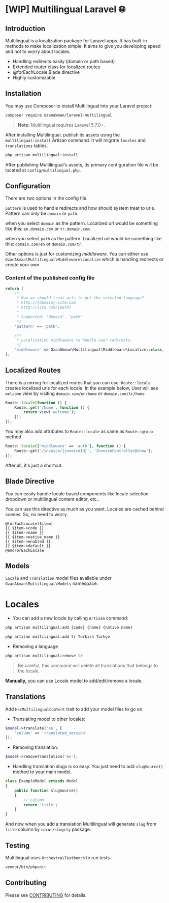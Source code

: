 # [WIP] Multilingual Laravel :globe_with_meridians:</h1>


## Introduction
Multilingual is a localization package for Laravel apps. It has built-in methods to make localization simple. It aims to give you developing speed and not to worry about locales.

- Handling redirects easily (domain or path based)
- Extended router class for localized routes
- @forEachLocale Blade directive
- Highly customizable


## Installation
You may use Composer to install Multilingual into your Laravel project:
```sh 
composer require ozanakman/laravel-multilingual
```
> **Note:** Multilingual requires Laravel 5.7.0+.

After installing Multilingual, publish its assets using the `multilingual:install` Artisan command. It will migrate `locales` and `translations` tables.

```sh
php artisan multilingual:install
```

After publishing Multilingual's assets, its primary configuration file will be located at `config/multilingual.php`.

## Configuration

There are two options in the config file. 

`pattern` is used to handle redirects and how should system treat to urls. Pattern can *only* be `domain` or `path`.

when you select `domain` as the pattern. Localized url would be something like this: 
`en.domain.com` or `tr.domain.com`.

when you select `path` as the pattern. Localized url would be something like this: 
`domain.com/en` or `domain.com/tr`.

Other options is just for customizing *middleware*. You can either use `OzanAkman\Multilingual\Middleware\Localize` which is handling redirects or create your own.

### Content of the published config file
```php
return [
    /*
     * How we should treat urls to get the selected language?
     * http://{domain}.site.com
     * http://site.com/{path}
     *
     * Supported: "domain", "path"
     */
    'pattern' => 'path',

    /**
     * Localization middleware to handle user redirects.
     */
    'middleware' => OzanAkman\Multilingual\Middleware\Localize::class,
];
```
 
 ## Localized Routes
 
 There is a mixing for localized routes that you can use. `Route::locale` creates localized urls for each locale. In the example below, User will see `welcome` view by visiting `domain.com/en/home` or `domain.com/tr/home`
 
 ```php 
 Route::locale(function () {
     Route::get('/home', function () {
         return view('welcome');
     });
 });
 ```
 
 You may also add attributes to `Route::locale` as same as `Route::group` method 
 
  ```php  
  Route::locale(['middleware' => 'auth'], function () {
      Route::get('/invoice/{invoiceId}', 'InvoiceController@show');
  });
  ```
  
  After all, it's just a shortcut.
  
## Blade Directive

You can easily handle locale based components like locale selection dropdown or multilingual content editor, etc.. 

You can use this directive as much as you want. Locales are cached behind scenes. So, no need to worry.

```blade
@forEachLocale($item)
{{ $item->code }}
{{ $item->name }}
{{ $item->native_name }}
{{ $item->enabled }}
{{ $item->default }}
@endForEachLocale

```

## Models

`Locale` and `Translation` model files available under `OzanAkman\Multilingual\Models` namespace. 

# Locales

- You can add a new locale by calling `Artisan` command:

```bash 
php artisan multilingual:add {code} {name} {native name}
```
```bash 
php artisan multilingual:add tr Turkish Türkçe
```

- Removing a language
```bash 
php artisan multilingual:remove tr
```
> Be careful, this command will delete all translations that belongs to the locale.


**Manually,** you can use Locale model to add/edit/remove a locale. 

## Translations

Add `HasMultilingualContent` trait to add your model files to go on.

- Translating model to other locales:
```php
$model->translate('en', [
    'column' => 'translated_version'
]);
```

- Removing translation:
```php 
$model->removeTranslation('en');
```

* Handling translation slugs is so easy. You just need to add `slugSource()` method to your main model. 

```php
class ExampleModel extends Model
{
    public function slugSource()
    {
        // Column
        return 'title';
    }
}
```

And now when you add a translation Multilingual will generate `slug` from `title` column by `cocur/slugify` package.

## Testing
Multilingual uses `Orchestra\Testbench` to run tests.

```bash
vendor/bin/phpunit
```


## Contributing

Please see [CONTRIBUTING](CONTRIBUTING.md) for details.

